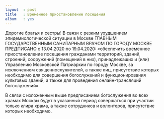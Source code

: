 ```yaml
---
layout  : post
title   : Временное приостановление посещения 
album   : yes
---
```

Дорогие братья и сестры! В связи с резким ухудшением эпидемиологической ситуации в Москве ГЛАВНЫМ ГОСУДАРСТВЕННЫМ САНИТАРНЫМ ВРАЧОМ ПО ГОРОДУ МОСКВЕ ПРЕДПИСАНО с 13.04.2020 по 19.04.2020: «обеспечить временное приостановление посещения гражданами территорий, зданий, строений, сооружений (помещений в них), принадлежащих и (или) Управлению Московской Патриархии по городу Москве, за исключением священнослужителей, а также лиц, присутствие которых необходимо для совершения богослужений и функционирования культовых зданий, а также для проведения онлайн-трансляций богослужений».

В связи с изложенным выше предписанием богослужения во всех храмах Москвы будут в указанный период совершаться при участии только клира храма, а также сотрудников и волонтеров, присутствие которых необходимо.

